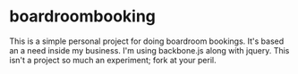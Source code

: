 boardroombooking
================

This is a simple personal project for doing boardroom bookings. It's based an a need inside my business. I'm using backbone.js along with jquery. This isn't a project so much an experiment; fork at your peril. 
